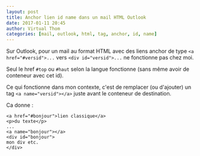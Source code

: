 ```yaml
---
layout: post
title: Anchor lien id name dans un mail HTML Outlook
date: 2017-01-11 20:45
author: Virtual Thom
categories: [mail, outlook, html, tag, anchor, id, name]
---
```

Sur Outlook, pour un mail au format HTML avec des liens anchor de type `<a href="#versid">...` vers `<div id="versid">...` ne fonctionne pas chez moi.

Seul le href `#top` ou `#haut` selon la langue fonctionne (sans même avoir de conteneur avec cet id).

Ce qui fonctionne dans mon contexte, c'est de remplacer (ou d'ajouter) un tag `<a name="versid"></a>` juste avant le conteneur de destination.

Ca donne :

```
<a href="#bonjour">lien classique</a>
<p>du texte</p>
...
<a name="bonjour"></a>
<div id="bonjour">
mon div etc.
</div>
```
